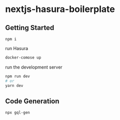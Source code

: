 # nextjs-hasura-boilerplate

## Getting Started

```
npm i
```

run Hasura

```bash
docker-comose up
```

run the development server

```bash
npm run dev
# or
yarn dev
```

## Code Generation

```bash
npx gql-gen
```

